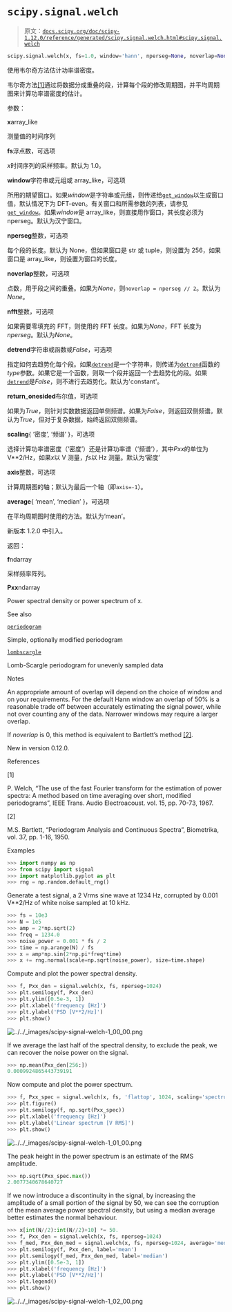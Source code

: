 # `scipy.signal.welch`

> 原文：[`docs.scipy.org/doc/scipy-1.12.0/reference/generated/scipy.signal.welch.html#scipy.signal.welch`](https://docs.scipy.org/doc/scipy-1.12.0/reference/generated/scipy.signal.welch.html#scipy.signal.welch)

```py
scipy.signal.welch(x, fs=1.0, window='hann', nperseg=None, noverlap=None, nfft=None, detrend='constant', return_onesided=True, scaling='density', axis=-1, average='mean')
```

使用韦尔奇方法估计功率谱密度。

韦尔奇方法[[1]](#r34b375daf612-1)通过将数据分成重叠的段，计算每个段的修改周期图，并平均周期图来计算功率谱密度的估计。

参数：

**x**array_like

测量值的时间序列

**fs**浮点数，可选项

*x*时间序列的采样频率。默认为 1.0。

**window**字符串或元组或 array_like，可选项

所用的期望窗口。如果*window*是字符串或元组，则传递给[`get_window`](https://docs.scipy.org/doc/scipy-1.12.0/reference/generated/scipy.signal.get_window.html#scipy.signal.get_window "scipy.signal.get_window")以生成窗口值，默认情况下为 DFT-even。有关窗口和所需参数的列表，请参见[`get_window`](https://docs.scipy.org/doc/scipy-1.12.0/reference/generated/scipy.signal.get_window.html#scipy.signal.get_window "scipy.signal.get_window")。如果*window*是 array_like，则直接用作窗口，其长度必须为 nperseg。默认为汉宁窗口。

**nperseg**整数，可选项

每个段的长度。默认为 None，但如果窗口是 str 或 tuple，则设置为 256，如果窗口是 array_like，则设置为窗口的长度。

**noverlap**整数，可选项

点数，用于段之间的重叠。如果为*None*，则`noverlap = nperseg // 2`。默认为*None*。

**nfft**整数，可选项

如果需要零填充的 FFT，则使用的 FFT 长度。如果为*None*，FFT 长度为*nperseg*。默认为*None*。

**detrend**字符串或函数或*False*，可选项

指定如何去趋势化每个段。如果[`detrend`](https://docs.scipy.org/doc/scipy-1.12.0/reference/generated/scipy.signal.detrend.html#scipy.signal.detrend "scipy.signal.detrend")是一个字符串，则传递为[`detrend`](https://docs.scipy.org/doc/scipy-1.12.0/reference/generated/scipy.signal.detrend.html#scipy.signal.detrend "scipy.signal.detrend")函数的*type*参数。如果它是一个函数，则取一个段并返回一个去趋势化的段。如果[`detrend`](https://docs.scipy.org/doc/scipy-1.12.0/reference/generated/scipy.signal.detrend.html#scipy.signal.detrend "scipy.signal.detrend")是*False*，则不进行去趋势化。默认为'constant'。

**return_onesided**布尔值，可选项

如果为*True*，则针对实数数据返回单侧频谱。如果为*False*，则返回双侧频谱。默认为*True*，但对于复杂数据，始终返回双侧频谱。

**scaling**{ ‘密度’, ‘频谱’ }，可选项

选择计算功率谱密度（‘密度’）还是计算功率谱（‘频谱’），其中*Pxx*的单位为 V**2/Hz，如果*x*以 V 测量，*fs*以 Hz 测量。默认为‘密度’

**axis**整数，可选项

计算周期图的轴；默认为最后一个轴（即`axis=-1`）。

**average**{ ‘mean’, ‘median’ }，可选项

在平均周期图时使用的方法。默认为‘mean’。

新版本 1.2.0 中引入。

返回：

**f**ndarray

采样频率阵列。

**Pxx**ndarray

Power spectral density or power spectrum of x.

See also

[`periodogram`](https://docs.scipy.org/doc/scipy/reference/generated/scipy.signal.periodogram.html#scipy.signal.periodogram "scipy.signal.periodogram")

Simple, optionally modified periodogram

[`lombscargle`](https://docs.scipy.org/doc/scipy/reference/generated/scipy.signal.lombscargle.html#scipy.signal.lombscargle "scipy.signal.lombscargle")

Lomb-Scargle periodogram for unevenly sampled data

Notes

An appropriate amount of overlap will depend on the choice of window and on your requirements. For the default Hann window an overlap of 50% is a reasonable trade off between accurately estimating the signal power, while not over counting any of the data. Narrower windows may require a larger overlap.

If *noverlap* is 0, this method is equivalent to Bartlett’s method [[2]](#r34b375daf612-2).

New in version 0.12.0.

References

[1]

P. Welch, “The use of the fast Fourier transform for the estimation of power spectra: A method based on time averaging over short, modified periodograms”, IEEE Trans. Audio Electroacoust. vol. 15, pp. 70-73, 1967.

[2]

M.S. Bartlett, “Periodogram Analysis and Continuous Spectra”, Biometrika, vol. 37, pp. 1-16, 1950.

Examples

```py
>>> import numpy as np
>>> from scipy import signal
>>> import matplotlib.pyplot as plt
>>> rng = np.random.default_rng() 
```

Generate a test signal, a 2 Vrms sine wave at 1234 Hz, corrupted by 0.001 V**2/Hz of white noise sampled at 10 kHz.

```py
>>> fs = 10e3
>>> N = 1e5
>>> amp = 2*np.sqrt(2)
>>> freq = 1234.0
>>> noise_power = 0.001 * fs / 2
>>> time = np.arange(N) / fs
>>> x = amp*np.sin(2*np.pi*freq*time)
>>> x += rng.normal(scale=np.sqrt(noise_power), size=time.shape) 
```

Compute and plot the power spectral density.

```py
>>> f, Pxx_den = signal.welch(x, fs, nperseg=1024)
>>> plt.semilogy(f, Pxx_den)
>>> plt.ylim([0.5e-3, 1])
>>> plt.xlabel('frequency [Hz]')
>>> plt.ylabel('PSD [V**2/Hz]')
>>> plt.show() 
```

![../../_images/scipy-signal-welch-1_00_00.png](img/ea5122404a372a7e5b4b25a0203618c6.png)

If we average the last half of the spectral density, to exclude the peak, we can recover the noise power on the signal.

```py
>>> np.mean(Pxx_den[256:])
0.0009924865443739191 
```

Now compute and plot the power spectrum.

```py
>>> f, Pxx_spec = signal.welch(x, fs, 'flattop', 1024, scaling='spectrum')
>>> plt.figure()
>>> plt.semilogy(f, np.sqrt(Pxx_spec))
>>> plt.xlabel('frequency [Hz]')
>>> plt.ylabel('Linear spectrum [V RMS]')
>>> plt.show() 
```

![../../_images/scipy-signal-welch-1_01_00.png](img/fc11eae1edf796f91d71d3e733a6c499.png)

The peak height in the power spectrum is an estimate of the RMS amplitude.

```py
>>> np.sqrt(Pxx_spec.max())
2.0077340678640727 
```

If we now introduce a discontinuity in the signal, by increasing the amplitude of a small portion of the signal by 50, we can see the corruption of the mean average power spectral density, but using a median average better estimates the normal behaviour.

```py
>>> x[int(N//2):int(N//2)+10] *= 50.
>>> f, Pxx_den = signal.welch(x, fs, nperseg=1024)
>>> f_med, Pxx_den_med = signal.welch(x, fs, nperseg=1024, average='median')
>>> plt.semilogy(f, Pxx_den, label='mean')
>>> plt.semilogy(f_med, Pxx_den_med, label='median')
>>> plt.ylim([0.5e-3, 1])
>>> plt.xlabel('frequency [Hz]')
>>> plt.ylabel('PSD [V**2/Hz]')
>>> plt.legend()
>>> plt.show() 
```

![../../_images/scipy-signal-welch-1_02_00.png](img/cc5fd01805fd92352e634aa99ac0de2a.png)
